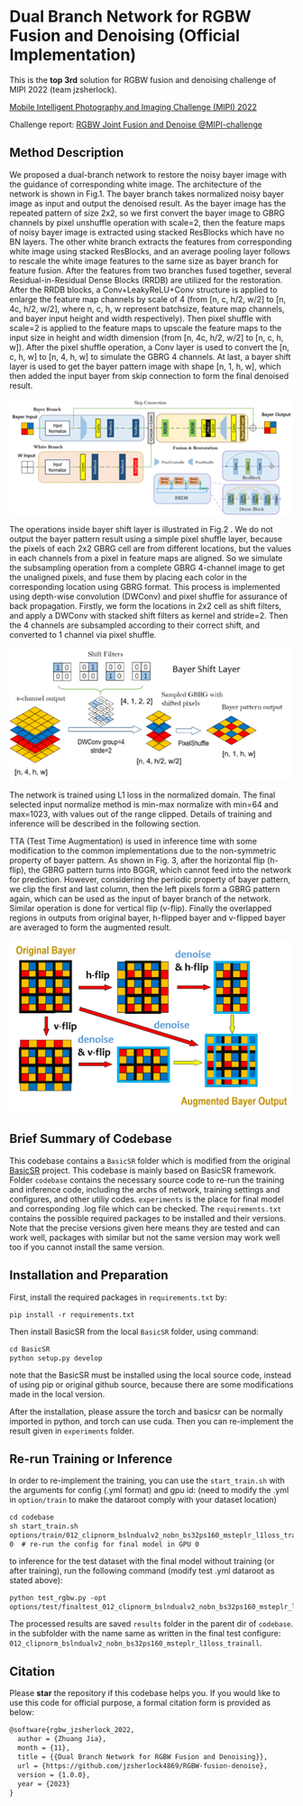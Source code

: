 # Dual Branch Network for RGBW Fusion and Denoising (Official Implementation)

This is the **top 3rd** solution for RGBW fusion and denoising challenge of MIPI 2022 (team jzsherlock).

[Mobile Intelligent Photography and Imaging Challenge (MIPI) 2022](https://mipi-challenge.org/)

Challenge report: [RGBW Joint Fusion and Denoise @MIPI-challenge](https://arxiv.org/abs/2209.07530)

## Method Description
We proposed a dual-branch network to restore the noisy bayer image with the guidance of corresponding white image. The architecture of the network is shown in Fig.1. The bayer branch takes normalized noisy bayer image as input and output the denoised result. As the bayer image has the repeated pattern of size 2x2, so we first convert the bayer image to GBRG channels by pixel unshuffle operation with scale=2, then the feature maps of noisy bayer image is extracted using stacked ResBlocks which have no BN layers. The other white branch extracts the features from corresponding white image using stacked ResBlocks, and an average pooling layer follows to rescale the white image features to the same size as bayer branch for feature fusion. After the features from two branches fused together, several Residual-in-Residual Dense Blocks (RRDB) are utilized for the restoration. After the RRDB blocks, a Conv+LeakyReLU+Conv structure is applied to enlarge the feature map channels by scale of 4 (from [n, c, h/2, w/2] to [n, 4c, h/2, w/2], where n, c, h, w represent batchsize, feature map channels, and bayer input height and width respectively). Then pixel shuffle with scale=2 is applied to the feature maps to upscale the feature maps to the input size in height and width dimension (from [n, 4c, h/2, w/2] to [n, c, h, w]). After the pixel shuffle operation, a Conv layer is used to convert the [n, c, h, w] to [n, 4, h, w] to simulate the GBRG 4 channels. At last, a bayer shift layer is used to get the bayer pattern image with shape [n, 1, h, w], which then added the input bayer from skip connection to form the final denoised result. 

![network structure](assets/fig2.png)

The operations inside bayer shift layer is illustrated in Fig.2 . We do not output the bayer pattern result using a simple pixel shuffle layer, because the pixels of each 2x2 GBRG cell are from different locations, but the values in each channels from a pixel in feature maps are aligned. So we simulate the subsampling operation from a complete GBRG 4-channel image to get the unaligned pixels, and fuse them by placing each color in the corresponding location using GBRG format. This process is implemented using depth-wise convolution (DWConv) and pixel shuffle for assurance of back propagation. Firstly, we form the locations in 2x2 cell as shift filters, and apply a DWConv with stacked shift filters as kernel and stride=2. Then the 4 channels are subsampled according to their correct shift, and converted to 1 channel via pixel shuffle. 

![bayer shift layer](assets/fig3.png)

The network is trained using L1 loss in the normalized domain. The final selected input normalize method is min-max normalize with min=64 and max=1023, with values out of the range clipped. Details of training and inference will be described in the following section.

TTA (Test Time Augmentation) is used in inference time with some modification to the common implementations due to the non-symmetric property of bayer pattern. As shown in Fig. 3, after the horizontal flip (h-flip), the GBRG pattern turns into BGGR, which cannot feed into the network for prediction. However, considering the periodic property of bayer pattern, we clip the first and last column, then the left pixels form a GBRG pattern again, which can be used as the input of bayer branch of the network. Similar operation is done for vertical flip (v-flip). Finally the overlapped regions in outputs from original bayer, h-flipped bayer and v-flipped bayer are averaged to form the augmented result.

![TTA for bayer pattern](assets/fig4.png)

## Brief Summary of Codebase

This codebase contains a `BasicSR` folder which is modified from the original [BasicSR](https://github.com/XPixelGroup/BasicSR) project. This codebase is mainly based on BasicSR framework. Folder `codebase` contains the necessary source code to re-run the training and inference code, including the archs of network, training settings and configures, and other utiliy codes. `experiments` is the place for final model and corresponding .log file which can be checked. The `requirements.txt` contains the possible required packages to be installed and their versions. Note that the precise versions given here means they are tested and can work well, packages with similar but not the same version may work well too if you cannot install the same version.

## Installation and Preparation

First, install the required packages in `requirements.txt` by:

```shell
pip install -r requirements.txt
```

Then install BasicSR from the local `BasicSR` folder, using command:

```shell
cd BasicSR
python setup.py develop
```

note that the BasicSR must be installed using the local source code, instead of using pip or original github source, because there are some modifications made in the local version. 

After the installation, please assure the torch and basicsr can be normally imported in python, and torch can use cuda. Then you can re-implement the result given in `experiments` folder.

## Re-run Training or Inference

In order to re-implement the training, you can use the `start_train.sh` with the arguments for config (.yml format) and gpu id:
(need to modify the .yml in `option/train` to make the dataroot comply with your dataset location)

```shell
cd codebase
sh start_train.sh options/train/012_clipnorm_bslndualv2_nobn_bs32ps160_msteplr_l1loss_trainall.yml 0  # re-run the config for final model in GPU 0
```

to inference for the test dataset with the final model without training (or after training), run the following command (modify test .yml dataroot as stated above):

```shell
python test_rgbw.py -opt options/test/finaltest_012_clipnorm_bslndualv2_nobn_bs32ps160_msteplr_l1loss_trainall_tta.yml
```

The processed results are saved `results` folder in the parent dir of `codebase`. in the subfolder with the name same as written in the final test configure: `012_clipnorm_bslndualv2_nobn_bs32ps160_msteplr_l1loss_trainall`.


## Citation

Please **star** the repository if this codebase helps you. If you would like to use this code for official purpose, a formal citation form is provided as below:

```
@software{rgbw_jzsherlock_2022,
  author = {Zhuang Jia},
  month = {11},
  title = {{Dual Branch Network for RGBW Fusion and Denoising}},
  url = {https://github.com/jzsherlock4869/RGBW-fusion-denoise},
  version = {1.0.0},
  year = {2023}
}
```

